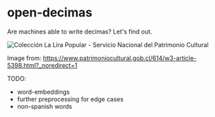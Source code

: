 # open-decimas

Are machines able to write decimas? Let's find out.

![Colección La Lira Popular - Servicio Nacional del Patrimonio Cultural](https://user-images.githubusercontent.com/61199264/103969615-34d3bf00-515e-11eb-8a62-e6c0fb96e760.png)

Image from: https://www.patrimoniocultural.gob.cl/614/w3-article-5398.html?_noredirect=1

TODO:
- word-embeddings
- further preprocessing for edge cases
- non-spanish words
